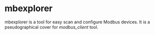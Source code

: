 # mbexplorer 
mbexplorer is a tool for easy scan and configure Modbus devices. It is a pseudographical cover for *modbus_client* tool.
